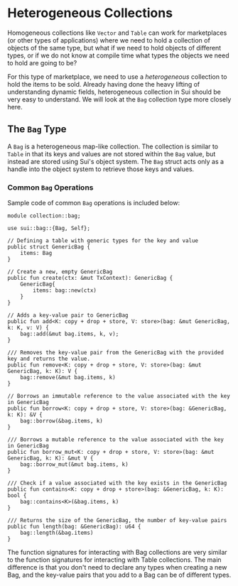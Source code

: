 # Heterogeneous Collections

Homogeneous collections like `Vector` and `Table` can work for marketplaces (or other types of applications) where we need to hold a collection of objects of the same type, but what if we need to hold objects of different types, or if we do not know at compile time what types the objects we need to hold are going to be?

For this type of marketplace, we need to use a _heterogeneous_ collection to hold the items to be sold. Already having done the heavy lifting of understanding dynamic fields, heterogeneous collection in Sui should be very easy to understand. We will look at the `Bag` collection type more closely here. 

## The `Bag` Type

A `Bag` is a heterogeneous map-like collection. The collection is similar to `Table` in that its keys and values are not stored within the `Bag` value, but instead are stored using Sui's object system. The `Bag` struct acts only as a handle into the object system to retrieve those keys and values. 

### Common `Bag` Operations

Sample code of common `Bag` operations is included below: 

```move
module collection::bag;

use sui::bag::{Bag, Self};

// Defining a table with generic types for the key and value 
public struct GenericBag {
    items: Bag
}

// Create a new, empty GenericBag
public fun create(ctx: &mut TxContext): GenericBag {
    GenericBag{
        items: bag::new(ctx)
    }
}

// Adds a key-value pair to GenericBag
public fun add<K: copy + drop + store, V: store>(bag: &mut GenericBag, k: K, v: V) {
    bag::add(&mut bag.items, k, v);
}

/// Removes the key-value pair from the GenericBag with the provided key and returns the value.   
public fun remove<K: copy + drop + store, V: store>(bag: &mut GenericBag, k: K): V {
    bag::remove(&mut bag.items, k)
}

// Borrows an immutable reference to the value associated with the key in GenericBag
public fun borrow<K: copy + drop + store, V: store>(bag: &GenericBag, k: K): &V {
    bag::borrow(&bag.items, k)
}

/// Borrows a mutable reference to the value associated with the key in GenericBag
public fun borrow_mut<K: copy + drop + store, V: store>(bag: &mut GenericBag, k: K): &mut V {
    bag::borrow_mut(&mut bag.items, k)
}

/// Check if a value associated with the key exists in the GenericBag
public fun contains<K: copy + drop + store>(bag: &GenericBag, k: K): bool {
    bag::contains<K>(&bag.items, k)
}

/// Returns the size of the GenericBag, the number of key-value pairs
public fun length(bag: &GenericBag): u64 {
    bag::length(&bag.items)
}

```

The function signatures for interacting with Bag collections are very similar to the function signatures for interacting with Table collections. The main difference is that you don't need to declare any types when creating a new Bag, and the key-value pairs that you add to a Bag can be of different types.
